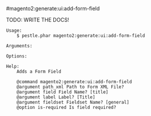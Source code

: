 #magento2:generate:ui:add-form-field

TODO: WRITE THE DOCS!
    
    Usage: 
        $ pestle.phar magento2:generate:ui:add-form-field
    
    Arguments:
    
    Options:
    
    Help:
        Adds a Form Field
        
        @command magento2:generate:ui:add-form-field
        @argument path_xml Path to Form XML File?
        @argument field Field Name? [title]
        @argument label Label? [Title]
        @argument fieldset Fieldset Name? [general]
        @option is-required Is field required?
    
    
    